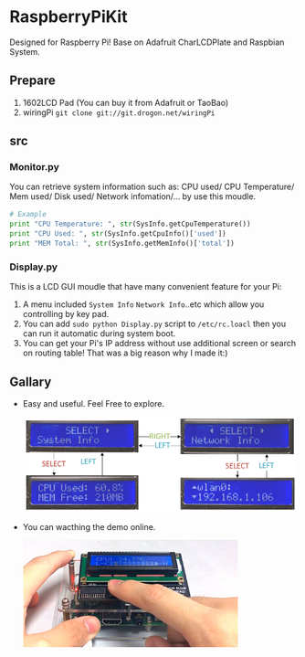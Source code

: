 RaspberryPiKit
==============

Designed for Raspberry Pi! 
Base on Adafruit CharLCDPlate and Raspbian System.

## Prepare

1. 1602LCD Pad (You can buy it from Adafruit or TaoBao)
1. wiringPi `git clone git://git.drogon.net/wiringPi`

## src
### Monitor.py
You can retrieve system information such as: CPU used/ CPU Temperature/ Mem used/ Disk used/ Network infomation/... by use this moudle.

```python
# Example
print "CPU Temperature: ", str(SysInfo.getCpuTemperature())
print "CPU Used: ", str(SysInfo.getCpuInfo()['used'])
print "MEM Total: ", str(SysInfo.getMemInfo()['total'])
```

### Display.py
This is a LCD GUI moudle that have many convenient feature for your Pi:

1. A menu included `System Info` `Network Info`..etc which allow you controlling by key pad.
1. You can add `sudo python Display.py` script to `/etc/rc.loacl` then you can run it automatic during system boot.
1. You can get your Pi's IP address without use additional screen or search on routing table! That was a big reason why I made it:)

## Gallary

  - Easy and useful. Feel Free to explore.
  
    ![](images/1.jpg)

  - You can wacthing the demo online.
  
    [![](images/2.jpg)](http://v.youku.com/v_show/id_XNzc0Njc3NTE2/v.swf.html)
